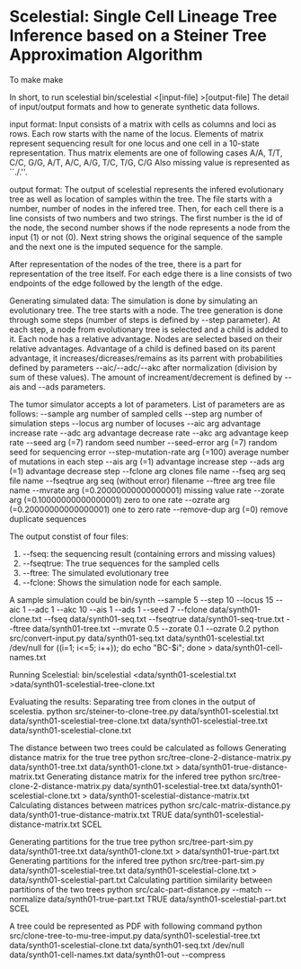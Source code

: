 # Scelestial: Single Cell Lineage Tree Inference based on a Steiner Tree Approximation Algorithm
To make
make

In short, to run scelestial
bin/scelestial <[input-file] >[output-file]
The detail of input/output formats and how to 
generate synthetic data follows.

input format:
Input consists of a matrix with cells as columns and loci as rows. Each row
starts with the name of the locus. Elements of matrix represent sequencing 
result for one locus and one cell in a 10-state representation. Thus matrix
elements are one of following cases
A/A, T/T, C/C, G/G, A/T, A/C, A/G, T/C, T/G, C/G
Also missing value is represented as ``./.''.

output format:
The output of scelestial represents the infered evolutionary tree as well as
location of samples within the tree. The file starts with a number, number of 
nodes in the infered tree. Then, for each cell there is a line consists of two numbers
and two strings. The first number is the id of the node, the second number shows
if the node represents a node from the input (1) or not (0). Next string
shows the original sequence of the sample and the next one is the imputed sequence for the sample.

After representation of the nodes of the tree, there is a part for representation of the tree itself.
For each edge there is a line consists of two endpoints of the edge followed by the length of the edge.


Generating simulated data:
The simulation is done by simulating an evolutionary tree. The tree starts with a
node. The tree generation is done through some steps (number of steps is defined
by --step parameter). At each step, a node from evolutionary tree is selected and a child is added to
it. Each node has a relative advantage. Nodes are selected based on their relative
advantages. Advantage of a child is defined based on its parent advantage, it 
increases/dicreases/remains as its parrent with probabilities defined by parameters
--aic/--adc/--akc after normalization (division by sum of these values). The amount of
increament/decrement is defined by --ais and --ads parameters.

The tumor simulator accepts a lot of parameters. List of parameters are as follows:
  --sample arg                        number of sampled cells
  --step arg                          number of simulation steps
  --locus arg                         number of locuses
  --aic arg                           advantage increase rate
  --adc arg                           advantage decrease rate
  --akc arg                           advantage keep rate
  --seed arg (=7)                     random seed number
  --seed-error arg (=7)               random seed for sequencing error
  --step-mutation-rate arg (=100)     average number of mutations in each step
  --ais arg (=1)                      advantage increase step
  --ads arg (=1)                      advantage decrease step
  --fclone arg                        clones file name
  --fseq arg                          seq file name
  --fseqtrue arg                      seq (without error) filename
  --ftree arg                         tree file name
  --mvrate arg (=0.20000000000000001) missing value rate
  --zorate arg (=0.10000000000000001) zero to one rate
  --ozrate arg (=0.20000000000000001) one to zero rate
  --remove-dup arg (=0)               remove duplicate sequences

The output constist of four files:
1) --fseq: the sequencing result (containing errors and missing values)
2) --fseqtrue: The true sequences for the sampled cells
3) --ftree: The simulated evolutionary tree
4) --fclone: Shows the simulation node for each sample.

A sample simulation could be
bin/synth --sample 5 --step 10 --locus 15 --aic 1 --adc 1 --akc 10 --ais 1 --ads 1 --seed 7 --fclone data/synth01-clone.txt --fseq data/synth01-seq.txt --fseqtrue data/synth01-seq-true.txt --ftree data/synth01-tree.txt --mvrate 0.5 --zorate 0.1 --ozrate 0.2 
python src/convert-input.py data/synth01-seq.txt data/synth01-scelestial.txt /dev/null
for ((i=1; i<=5; i++)); do echo "BC-$i"; done > data/synth01-cell-names.txt

Running Scelestial:
bin/scelestial <data/synth01-scelestial.txt >data/synth01-scelestial-tree-clone.txt

Evaluating the results:
Separating tree from clones in the output of scelestia.
python src/steiner-to-clone-tree.py data/synth01-scelestial.txt data/synth01-scelestial-tree-clone.txt data/synth01-scelestial-tree.txt data/synth01-scelestial-clone.txt

The distance between two trees could be calculated as follows
Generating distance matrix for the true tree
python src/tree-clone-2-distance-matrix.py data/synth01-tree.txt data/synth01-clone.txt > data/synth01-true-distance-matrix.txt
Generating distance matrix for the infered tree
python src/tree-clone-2-distance-matrix.py data/synth01-scelestial-tree.txt data/synth01-scelestial-clone.txt > data/synth01-scelestial-distance-matrix.txt
Calculating distances between matrices
python src/calc-matrix-distance.py data/synth01-true-distance-matrix.txt TRUE  data/synth01-scelestial-distance-matrix.txt SCEL

Generating partitions for the true tree
python src/tree-part-sim.py data/synth01-tree.txt data/synth01-clone.txt > data/synth01-true-part.txt
Generating partitions for the infered tree
python src/tree-part-sim.py data/synth01-scelestial-tree.txt data/synth01-scelestial-clone.txt > data/synth01-scelestial-part.txt
Calculating partition similarity between partitions of the two trees
python src/calc-part-distance.py --match --normalize data/synth01-true-part.txt TRUE data/synth01-scelestial-part.txt SCEL

A tree could be represented as PDF with following command
python src/clone-tree-to-mu-tree-imput.py data/synth01-scelestial-tree.txt data/synth01-scelestial-clone.txt data/synth01-seq.txt /dev/null data/synth01-cell-names.txt data/synth01-out --compress
